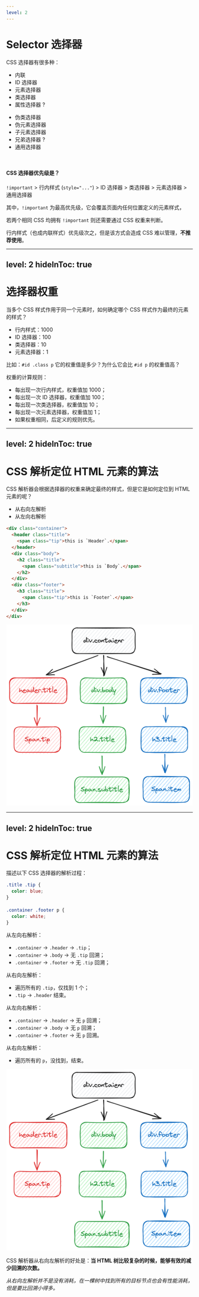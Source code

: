 ```yaml
---
level: 2
---
```


# Selector 选择器

CSS 选择器有很多种：

<div class="flex gap-x-8">

<v-click>

- 内联
- ID 选择器
- 元素选择器
- 类选择器
- 属性选择器 ?

</v-click>

<v-click>

- 伪类选择器
- 伪元素选择器
- 子元素选择器
- 兄弟选择器 ?
- 通用选择器

</v-click>

</div>

<v-click>

<br />

#### CSS 选择器优先级是？

</v-click>

<v-click>

<div class="inline-block py-1 px-2 rounded mt-4 bg-gray-600">

<p class="!my-0"><code>!important</code> > 行内样式 (<code>style="..."</code>) > ID 选择器 > 类选择器 > 元素选择器 > 通用选择器</p>

</div>

其中，`!important` 为最高优先级，它会覆盖页面内任何位置定义的元素样式，

若两个相同 CSS 均拥有 `!important` 则还需要通过 CSS 权重来判断。

行内样式（也成内联样式）优先级次之，但是该方式会造成 CSS 难以管理，**不推荐使用**。

</v-click>

---
level: 2
hideInToc: true
---

# 选择器权重

当多个 CSS 样式作用于同一个元素时，如何确定哪个 CSS 样式作为最终的元素的样式？

<v-click>

- 行内样式：1000
- ID 选择器：100
- 类选择器：10
- 元素选择器：1

</v-click>

<v-click>

比如：`#id .class p` 它的权重值是多少？为什么它会比 `#id p` 的权重值高？

</v-click>

<v-click>

权重的计算规则：

- 每出现一次行内样式，权重值加 1000；
- 每出现一次 ID 选择器，权重值加 100；
- 每出现一次类选择器，权重值加 10；
- 每出现一次元素选择器，权重值加 1；
- 如果权重相同，后定义的规则优先。

</v-click>

---
level: 2
hideInToc: true
---

# CSS 解析定位 HTML 元素的算法

CSS 解析器会根据选择器的权重来确定最终的样式，但是它是如何定位到 HTML 元素的呢？

- 从右向左解析 <v-click at="1"><carbon-arrow-left class="text-orange-600" /></v-click>
- 从左向右解析

<v-click >

<div class="flex gap-x-4 mt-4">

```html
<div class="container">
  <header class="title">
    <span class="tip">this is `Header`.</span>
  </header>
  <div class="body">
    <h2 class="title">
      <span class="subtitle">this is `Body`.</span>
    </h2>
  </div>
  <div class="footer">
    <h3 class="title">
      <span class="tip">this is `Footer`.</span>
    </h3>
  </div>
</div>
```

<div class="flex justify-center items-center">

<carbon-arrow-right class="text-orange-600 text-10" />

</div>

<div class="flex justify-center items-center">

<div class="p-2 bg-white rounded">

<img src="assets/images/selector-html-tree.png" class="h-66">

</div>

</div>

</div>

</v-click>

---
level: 2
hideInToc: true
---

# CSS 解析定位 HTML 元素的算法

描述以下 CSS 选择器的解析过程：

<div class="flex gap-x-4 mt-4">

<div class="flex-1">

```css {all|1|1|1|5|5|5}
.title .tip {
  color: blue;
}

.container .footer p {
  color: white;
}
```

<div v-if="$clicks < 3">

<v-click  at="2">

从左向右解析：

- `.container` -> `.header` -> `.tip`；
- `.container` -> `.body` -> 无 `.tip` 回溯；
- `.container` -> `.footer` -> 无 `.tip` 回溯；

</v-click>

</div>

<div v-if="$clicks >= 3 && $clicks < 4">

<v-click at="3">

从右向左解析：

- 遍历所有的 `.tip`，仅找到 1 个；
- `.tip` -> `.header` 结束。

</v-click>

</div>

<div v-if="$clicks >= 4 && $clicks < 5">

<v-click  at="4">

从左向右解析：

- `.container` -> `.header` -> 无 `p` 回溯；
- `.container` -> `.body` -> 无 `p` 回溯；
- `.container` -> `.footer` -> 无 `p` 回溯。

</v-click>

</div>

<div v-if="$clicks >= 5">

<v-click at="5">

从右向左解析：

- 遍历所有的 `p`，没找到，结束。

</v-click>

</div>

</div>

<div class="flex items-start">

<div class="p-2 bg-white rounded">

<img src="assets/images/selector-html-tree.png" class="h-66">

</div>

</div>

</div>

<v-click at="6">

CSS 解析器从右向左解析的好处是：**当 HTML 树比较复杂的时候，能够有效的减少回溯的次数。**

_从右向左解析并不是没有消耗，在一棵树中找到所有的目标节点也会有性能消耗，但是要比回溯小得多。_

</v-click>

